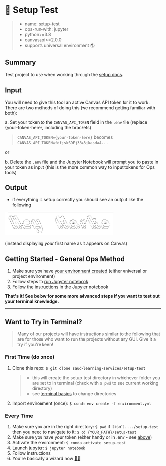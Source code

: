 # 👷  Setup Test

> - name: setup-test
> - ops-run-with: jupyter
> - python>=3.8
> - canvasapi>=2.0.0
> - supports universal environment 🌎

## Summary 
Test project to use when working through the [setup docs](https://github.com/saud-learning-services/instructions-and-other-templates).

## Input
You will need to give this tool an active Canvas API token for it to work. There are two methods of doing this (we recommend getting familiar with both):
  
a. Set your token to the `CANVAS_API_TOKEN` field in the `.env` file (replace {your-token-here}, including the brackets)

> `CANVAS_API_TOKEN={your-token-here}` 
becomes
> `CANVAS_API_TOKEN=fdfjskSDFj3343jkasdaA...`

or

  b. Delete the `.env` file and the Jupyter Notebook will prompt you to paste in your token as input (this is the more common way to input tokens for Ops tools)

## Output
- if everything is setup correctly you should see an output like the following

<div>
    <img src="images/test-output.png" alt="Logo" width="350">
</div>

(instead displaying _your_ first name as it appears on Canvas)

## Getting Started - General Ops Method
1. Make sure you have [your environment created](https://github.com/saud-learning-services/instructions-and-other-templates/blob/main/docs/environment-setup.md) (either universal or project environment)
2. Follow steps to [run Jupyter notebook](https://github.com/saud-learning-services/instructions-and-other-templates/blob/main/docs/running-instructions.md) 
3. Follow the instructions in the Jupyter notebook

**That's it! See below for some more advanced steps if you want to test out your terminal knowledge.**

---
## Want to Try in Terminal?
> Many of our projects will have instructions similar to the following that are for those who want to run the projects without any GUI. Give it a try if you're keen! 
### First Time (do once)
1. Clone this repo: `$ git clone saud-learning-services/setup-test`
   > - this will create the setup-test directory in whichever folder you are set to in terminal (check with `$ pwd` to see current working directory)
   > - see [terminal basics](https://github.com/saud-learning-services/instructions-and-other-templates/blob/main/docs/terminal-basics.md) to change directories
2. Import environment (once): `$ conda env create -f environment.yml`

### Every Time
1. Make sure you are in the right directory: `$ pwd` if it isn't `..../setup-test` then you need to navigate to it: `$ cd {YOUR_PATH}/setup-test`
2. Make sure you have your token (either handy or in .env - see [above](#input))
3. Activate the environment: `$ conda activate setup-test`
4. Launch jupyter: `$ jupyter notebook`
5. Follow instructions
6. You're basically a wizard now [🧙‍♀️](https://tenor.com/bo4Bs.gif) 